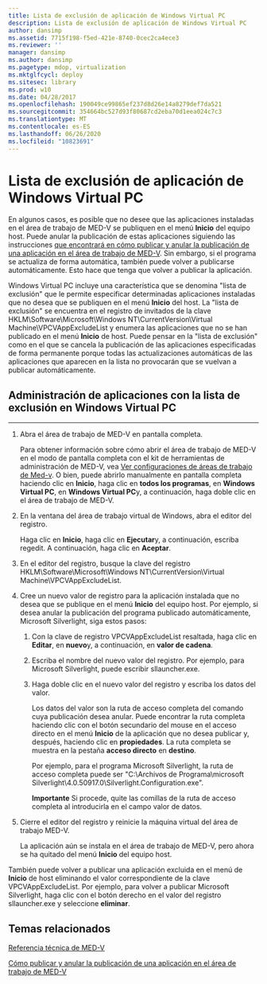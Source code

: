 ```yaml
---
title: Lista de exclusión de aplicación de Windows Virtual PC
description: Lista de exclusión de aplicación de Windows Virtual PC
author: dansimp
ms.assetid: 7715f198-f5ed-421e-8740-0cec2ca4ece3
ms.reviewer: ''
manager: dansimp
ms.author: dansimp
ms.pagetype: mdop, virtualization
ms.mktglfcycl: deploy
ms.sitesec: library
ms.prod: w10
ms.date: 04/28/2017
ms.openlocfilehash: 190049ce99865ef237d8d26e14a8279def7da521
ms.sourcegitcommit: 354664bc527d93f80687cd2eba70d1eea024c7c3
ms.translationtype: MT
ms.contentlocale: es-ES
ms.lasthandoff: 06/26/2020
ms.locfileid: "10823691"
---
```

# Lista de exclusión de aplicación de Windows Virtual PC


En algunos casos, es posible que no desee que las aplicaciones instaladas en el área de trabajo de MED-V se publiquen en el menú **Inicio** del equipo host. Puede anular la publicación de estas aplicaciones siguiendo las instrucciones [que encontrará en cómo publicar y anular la publicación de una aplicación en el área de trabajo de MED-V](how-to-publish-and-unpublish-an-application-on-the-med-v-workspace.md). Sin embargo, si el programa se actualiza de forma automática, también puede volver a publicarse automáticamente. Esto hace que tenga que volver a publicar la aplicación.

Windows Virtual PC incluye una característica que se denomina "lista de exclusión" que le permite especificar determinadas aplicaciones instaladas que no desea que se publiquen en el menú **Inicio** del host. La "lista de exclusión" se encuentra en el registro de invitados de la clave HKLM\\Software\\Microsoft\\Windows NT\\CurrentVersion\\Virtual Machine\\VPCVAppExcludeList y enumera las aplicaciones que no se han publicado en el menú **Inicio** de host. Puede pensar en la "lista de exclusión" como en el que se cancela la publicación de las aplicaciones especificadas de forma permanente porque todas las actualizaciones automáticas de las aplicaciones que aparecen en la lista no provocarán que se vuelvan a publicar automáticamente.

## Administración de aplicaciones con la lista de exclusión en Windows Virtual PC


****

1.  Abra el área de trabajo de MED-V en pantalla completa.

    Para obtener información sobre cómo abrir el área de trabajo de MED-V en el modo de pantalla completa con el kit de herramientas de administración de MED-V, vea [Ver configuraciones de áreas de trabajo de Med-v](viewing-med-v-workspace-configurations.md#bkmk-fullscreen). O bien, puede abrirlo manualmente en pantalla completa haciendo clic en **Inicio**, haga clic en **todos los programas**, en **Windows Virtual PC**, en **Windows Virtual PC**y, a continuación, haga doble clic en el área de trabajo de MED-V.

2.  En la ventana del área de trabajo virtual de Windows, abra el editor del registro.

    Haga clic en **Inicio**, haga clic en **Ejecutar**y, a continuación, escriba regedit. A continuación, haga clic en **Aceptar**.

3.  En el editor del registro, busque la clave del registro HKLM\\Software\\Microsoft\\Windows NT\\CurrentVersion\\Virtual Machine\\VPCVAppExcludeList.

4.  Cree un nuevo valor de registro para la aplicación instalada que no desea que se publique en el menú **Inicio** del equipo host. Por ejemplo, si desea anular la publicación del programa publicado automáticamente, Microsoft Silverlight, siga estos pasos:

    1.  Con la clave de registro VPCVAppExcludeList resaltada, haga clic en **Editar**, en **nuevo**y, a continuación, en **valor de cadena**.

    2.  Escriba el nombre del nuevo valor del registro. Por ejemplo, para Microsoft Silverlight, puede escribir sllauncher.exe.

    3.  Haga doble clic en el nuevo valor del registro y escriba los datos del valor.

        Los datos del valor son la ruta de acceso completa del comando cuya publicación desea anular. Puede encontrar la ruta completa haciendo clic con el botón secundario del mouse en el acceso directo en el menú **Inicio** de la aplicación que no desea publicar y, después, haciendo clic en **propiedades**. La ruta completa se muestra en la pestaña **acceso directo** en **destino**.

        Por ejemplo, para el programa Microsoft Silverlight, la ruta de acceso completa puede ser "C:\\Archivos de Programa\\microsoft Silverlight\\4.0.50917.0\\Silverlight.Configuration.exe".

        **Importante**  Si procede, quite las comillas de la ruta de acceso completa al introducirla en el campo valor de datos.

         

5.  Cierre el editor del registro y reinicie la máquina virtual del área de trabajo MED-V.

    La aplicación aún se instala en el área de trabajo de MED-V, pero ahora se ha quitado del menú **Inicio** del equipo host.

También puede volver a publicar una aplicación excluida en el menú de **Inicio** de host eliminando el valor correspondiente de la clave VPCVAppExcludeList. Por ejemplo, para volver a publicar Microsoft Silverlight, haga clic con el botón derecho en el valor del registro sllauncher.exe y seleccione **eliminar**.

## Temas relacionados


[Referencia técnica de MED-V](technical-reference-for-med-v.md)

[Cómo publicar y anular la publicación de una aplicación en el área de trabajo de MED-V](how-to-publish-and-unpublish-an-application-on-the-med-v-workspace.md)

 

 





